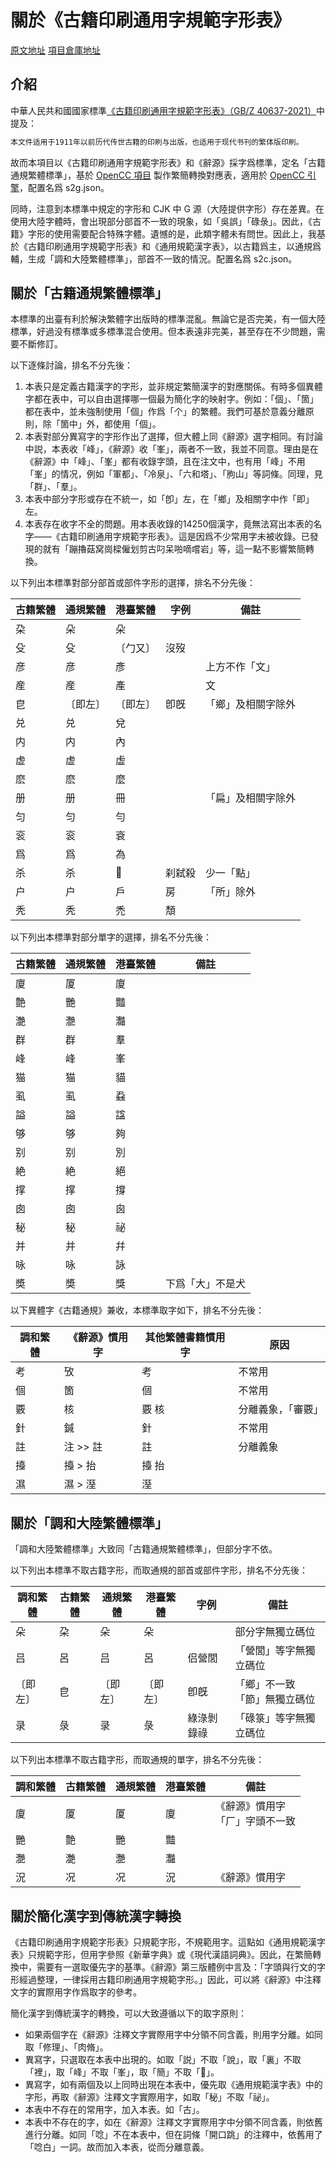 # 關於《古籍印刷通用字規範字形表》

[原文地址](https://www.zhihu.com/question/494817799/answer/2647217480)
[項目倉庫地址](https://github.com/forFudan/GujiCC)

## 介紹

中華人民共和國國家標準[《古籍印刷通用字規範字形表》（GB/Z 40637-2021）](http://www.moe.gov.cn/s78/A19/A19_ztzl/ztzl_yywzgfbz/guifanbzjs/202110/t20211027_575378.html)中提及：

```md
本文件适用于1911年以前历代传世古籍的印刷与出版，也适用于现代书刊的繁体版印刷。
```

故而本項目以《古籍印刷通用字規範字形表》和《辭源》採字爲標準，定名「古籍通規繁體標準」，基於 [OpenCC 項目](https://github.com/BYVoid/OpenCC) 製作繁簡轉換對應表，適用於 [OpenCC 引擎](https://github.com/BYVoid/OpenCC)，配置名爲 s2g.json。

同時，注意到本標準中規定的字形和 CJK 中 G 源（大陸提供字形）存在差異。在使用大陸字體時，會出現部分部首不一致的現象，如「吳誤」「碌彔」。因此，《古籍》字形的使用需要配合特殊字體。遺憾的是，此類字體未有問世。因此上，我基於《古籍印刷通用字規範字形表》和《通用規範漢字表》，以古籍爲主，以通規爲輔，生成「調和大陸繁體標準」，部首不一致的情況。配置名爲 s2c.json。

## 關於「古籍通規繁體標準」

本標準的出臺有利於解決繁體字出版時的標準混亂。無論它是否完美，有一個大陸標準，好過没有標準或多標準混合使用。但本表遠非完美，甚至存在不少問題，需要不斷修訂。

以下逐條討論，排名不分先後：

1. 本表只是定義古籍漢字的字形，並非規定繁簡漢字的對應關係。有時多個異體字都在表中，可以自由選擇哪一個最为簡化字的映射字。例如：「個」、「箇」都在表中，並未強制使用「個」作爲「个」的繁體。我們可基於意義分離原則，除「箇中」外，都使用「個」。
2. 本表對部分異寫字的字形作出了選擇，但大體上同《辭源》選字相同。有討論中説，本表收「峰」，《辭源》收「峯」，兩者不一致，我並不同意。理由是在《辭源》中「峰」、「峯」都有收錄字頭，且在注文中，也有用「峰」不用「峯」的情况，例如「軍都」、「冷泉」、「六和塔」、「胊山」等詞條。同理，見「群」、「羣」。
3. 本表中部分字形或存在不統一，如「卽」左，在「鄉」及相關字中作「即」左。
4. 本表存在收字不全的問題。用本表收錄的14250個漢字，竟無法寫出本表的名字——《古籍印刷通用字規範字形表》。這是因爲不少常用字未被收錄。已發現的就有「蹦擼菇窝崗樑僱划剪古叼呆啪嘀嚐岩」等，這一點不影響繁簡轉換。

以下列出本標準對部分部首或部件字形的選擇，排名不分先後：

| 古籍繁體 | 通規繁體 | 港臺繁體 | 字例   | 備註               |
| -------- | -------- | -------- | ------ | ------------------ |
| 朶       | 朵       | 朵       |        |                    |
| 殳       | 殳       | 〔勹又〕 | 沒歿   |                    |
| 彦       | 彦       | 彥       |        | 上方不作「文」     |
| 産       | 産       | 產       |        | 文                 |
| 皀       | 〔即左〕 | 〔即左〕 | 卽旣   | 「鄉」及相關字除外 |
| 兑       | 兑       | 兌       |        |                    |
| 内       | 内       | 內       |        |                    |
| 虚       | 虚       | 虛       |        |                    |
| 麽       | 麽       | 麼       |        |                    |
| 册       | 册       | 冊       |        | 「扁」及相關字除外 |
| 匀       | 匀       | 勻       |        |                    |
| 衮       | 衮       | 袞       |        |                    |
| 爲       | 爲       | 為       |        |                    |
| 杀       | 杀       | 𣏂        | 刹弑殺 | 少一「點」         |
| 户       | 户       | 戶       | 房     | 「所」除外         |
| 秃       | 秃       | 禿       | 頽     |                    |

以下列出本標準對部分單字的選擇，排名不分先後：

| 古籍繁體 | 通規繁體 | 港臺繁體 | 備註             |
| -------- | -------- | -------- | ---------------- |
| 廈       | 厦       | 廈       |                  |
| 艶       | 艷       | 豔       |                  |
| 灔       | 灧       | 灩       |                  |
| 群       | 群       | 羣       |                  |
| 峰       | 峰       | 峯       |                  |
| 猫       | 猫       | 貓       |                  |
| 虱       | 虱       | 蝨       |                  |
| 謚       | 謚       | 諡       |                  |
| 够       | 够       | 夠       |                  |
| 别       | 别       | 別       |                  |
| 絶       | 絶       | 絕       |                  |
| 撑       | 撑       | 撐       |                  |
| 囱       | 囱       | 囪       |                  |
| 秘       | 秘       | 祕       |                  |
| 并       | 并       | 幷       |                  |
| 咏       | 咏       | 詠       |                  |
| 奬       | 奬       | 獎       | 下爲「大」不是犬 |

以下異體字《古籍通規》兼收，本標準取字如下，排名不分先後：

| 調和繁體 | 《辭源》慣用字 | 其他繁體書籍慣用字 | 原因               |
| -------- | -------------- | ------------------ | ------------------ |
| 考       | 攷             | 考                 | 不常用             |
| 個       | 箇             | 個                 | 不常用             |
| 覈       | 核             | 覈 核              | 分離義象，「審覈」 |
| 針       | 鍼             | 針                 | 不常用             |
| 註       | 注 >> 註       | 註                 | 分離義象           |
| 擡       | 擡 > 抬        | 擡 抬              |                    |
| 濕       | 濕 > 溼        | 溼                 |                    |

## 關於「調和大陸繁體標準」

「調和大陸繁體標準」大致同「古籍通規繁體標準」，但部分字不依。

以下列出本標準不取古籍字形，而取通規的部首或部件字形，排名不分先後：

| 調和繁體 | 古籍繁體 | 通規繁體 | 港臺繁體 | 字例       | 備註                              |
| -------- | -------- | -------- | -------- | ---------- | --------------------------------- |
| 朵       | 朶       | 朵       | 朵       |            | 部分字無獨立碼位                  |
| 吕       | 呂       | 吕       | 呂       | 侣營閭     | 「營閭」等字無獨立碼位            |
| 〔即左〕 | 皀       | 〔即左〕 | 〔即左〕 | 卽旣       | 「鄉」不一致 <br>「節」無獨立碼位 |
| 录       | 彔       | 录       | 彔       | 綠淥剝錄祿 | 「碌箓」等字無獨立碼位            |

以下列出本標準不取古籍字形，而取通規的單字，排名不分先後：

| 調和繁體 | 古籍繁體 | 通規繁體 | 港臺繁體 | 備註                               |
| -------- | -------- | -------- | -------- | ---------------------------------- |
| 廈       | 厦       | 厦       | 廈       | 《辭源》慣用字<br>「厂」字頭不一致 |
| 艷       | 艶       | 艷       | 豔       |                                    |
| 灧       | 灔       | 灧       | 灩       |                                    |
| 況       | 况       | 况       | 況       | 《辭源》慣用字                     |

## 關於簡化漢字到傳統漢字轉換

《古籍印刷通用字規範字形表》只規範字形，不規範用字。這點如《通用規範漢字表》只規範字形，但用字參照《新華字典》或《現代漢語詞典》。因此，在繁簡轉換中，需要有一選取優先字的基準。《辭源》第三版體例中言及：「字頭與行文的字形經過整理，一律採用古籍印刷通用字規範字形。」因此，可以將《辭源》中注釋文字的實際用字作爲取字的參考。

簡化漢字到傳統漢字的轉換，可以大致遵循以下的取字原則：

- 如果兩個字在《辭源》注釋文字實際用字中分領不同含義，則用字分離。如同取「修理」、「肉脩」。
- 異寫字，只選取在本表中出現的。如取「説」不取「說」，取「裏」不取「裡」，取「峰」不取「峯」，取「簡」不取「𥳑」。
- 異寫字，如有兩個及以上同時出現在本表中，優先取《通用規範漢字表》中的字形，再取《辭源》注釋文字實際用字，如取「秘」不取「祕」。
- 本表中不存在的常用字，加入本表。如「古」。
- 本表中不存在的字，如在《辭源》注釋文字實際用字中分領不同含義，則依舊進行分離。如同「唸」不在本表中，但在詞條「開口跳」的注釋中，依舊用了「唸白」一詞。故而加入本表，從而分離意義。
